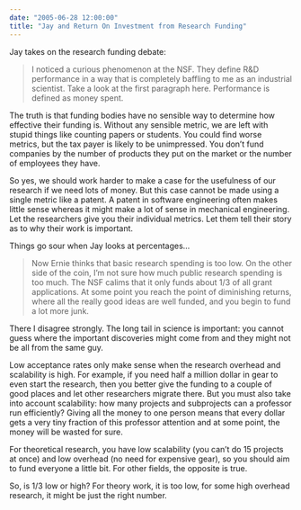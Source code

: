 ```yaml
---
date: "2005-06-28 12:00:00"
title: "Jay and Return On Investment from Research Funding"
---
```




Jay takes on the research funding debate:

> I noticed a curious phenomenon at the NSF. They define R&#038;D performance in a way that is completely baffling to me as an industrial scientist. Take a look at the first paragraph here. Performance is defined as money spent. 


The truth is that funding bodies have no sensible way to determine how effective their funding is. Without any sensible metric, we are left with stupid things like counting papers or students. You could find worse metrics, but the tax payer is likely to be unimpressed. You don&rsquo;t fund companies by the number of products they put on the market or the number of employees they have.

So yes, we should work harder to make a case for the usefulness of our research if we need lots of money. But this case cannot be made using a single metric like a patent. A patent in software engineering often makes little sense whereas it might make a lot of sense in mechanical engineering. Let the researchers give you their individual metrics. Let them tell their story as to why their work is important.

Things go sour when Jay looks at percentages&hellip;

> Now Ernie thinks that basic research spending is too low. On the other side of the coin, I&rsquo;m not sure how much public research spending is too much. The NSF calims that it only funds about 1/3 of all grant applications. At some point you reach the point of diminishing returns, where all the really good ideas are well funded, and you begin to fund a lot more junk.


There I disagree strongly. The long tail in science is important: you cannot guess where the important discoveries might come from and they might not be all from the same guy.

Low acceptance rates only make sense when the research overhead and scalability is high. For example, if you need half a million dollar in gear to even start the research, then you better give the funding to a couple of good places and let other researchers migrate there. But you must also take into account scalability: how many projects and subprojects can a professor run efficiently? Giving all the money to one person means that every dollar gets a very tiny fraction of this professor attention and at some point, the money will be wasted for sure. 

For theoretical research, you have low scalability (you can&rsquo;t do 15 projects at once) and low overhead (no need for expensive gear), so you should aim to fund everyone a little bit. For other fields, the opposite is true.

So, is 1/3 low or high? For theory work, it is too low, for some high overhead research, it might be just the right number.

